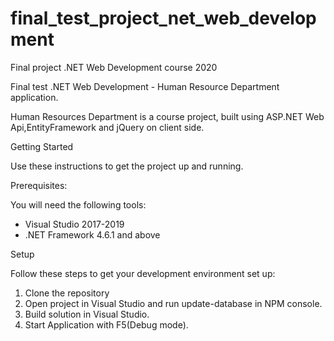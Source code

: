 # final_test_project_net_web_development
Final project .NET Web Development course 2020

Final test .NET Web Development - Human Resource Department application. 

Human Resources Department is a course project, built using ASP.NET Web Api,EntityFramework and jQuery on client side.

Getting Started

Use these instructions to get the project up and running.

Prerequisites: 

You will need the following tools: 
 * Visual Studio 2017-2019
 * .NET Framework 4.6.1 and above
 
 Setup 
 
 Follow these steps to get your development environment set up:
   1. Clone the repository
   2. Open project in Visual Studio and run update-database in NPM console.
   3. Build solution in Visual Studio.
   4. Start Application with F5(Debug mode).
 
 




